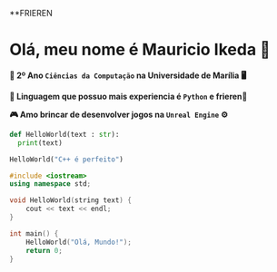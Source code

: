 **FRIEREN

# Olá, meu nome é Mauricio Ikeda 👋

**🔬 2º Ano `Ciências da Computação` na Universidade de Marília 🖥️**

**📖 Linguagem que possuo mais experiencia é `Python` e frieren🐍**

**🎮 Amo brincar de desenvolver jogos na `Unreal Engine` ⚙️**

```python
def HelloWorld(text : str):
  print(text)

HelloWorld("C++ é perfeito")
```

```c++
#include <iostream>
using namespace std;

void HelloWorld(string text) {
    cout << text << endl;
}

int main() {
    HelloWorld("Olá, Mundo!");
    return 0;
}
```